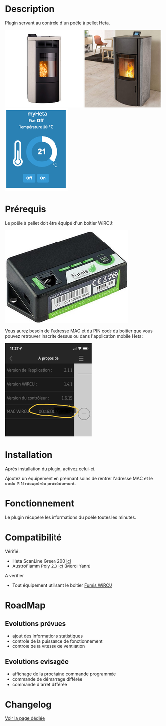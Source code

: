 Description 
===========

Plugin servant au controle d'un poële à pellet Heta.

![ScanLine Green 200](../assets/images/heta-scanline-green-200.jpg) ![AUSTROFLAMM Poly 2.0](../assets/images/austroflamm-polly-2.jpg) ![Widget](../assets/images/WidgetHeta.png)

Prérequis
=========

Le poële à pellet doit être équipé d'un boitier WiRCU:

![Fumis WiRCU](../assets/images/WiRCU.jpg "WiRCU")

Vous aurez besoin de l'adresse MAC et du PIN code du boitier que vous pouvez retrouver
inscrite dessus ou dans l'application mobile Heta:

![Mac adresse](../assets/images/HetaAppMac.jpg "App mobile Heta")

Installation
============

Après installation du plugin, activez celui-ci.

Ajoutez un équipement en prennant soins de rentrer l'adresse MAC et le code PIN
récupérée précédement.

Fonctionnement
==============

Le plugin récupère les informations du poële toutes les minutes.

Compatibilité
=============

Vérifié:
-   Heta ScanLine Green 200 [ici](https://heta.dk/en/product/scan-line-green-200/)
-   AustroFlamm Poly 2.0 [ici](https://www.austroflamm.com/fr/geraet/polly-2-0/) (Merci Yann)

A vérifier
-   Tout équipement utilisant le boitier [Fumis WiRCU](http://www.fumis.si/en/wircu-connection-guide)

RoadMap
=======

Evolutions prévues
------------------
- ajout des informations statistiques
- controle de la puissance de fonctionnement
- controle de la vitesse de ventilation


Evolutions evisagée
------------------
- affichage de la prochaine commande programmée
- commande de démarrage différée
- commande d'arret différée


Changelog
=========
[Voir la page dédiée](changelog.md)

